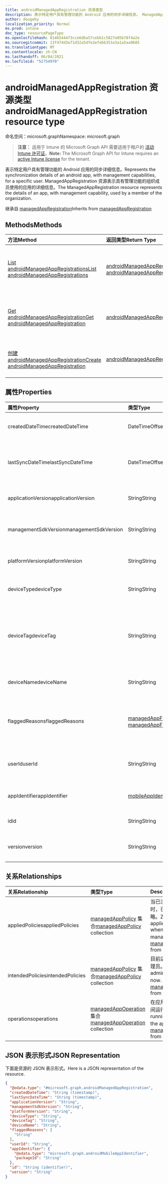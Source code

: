```yaml
---
title: androidManagedAppRegistration 资源类型
description: 表示特定用户具有管理功能的 Android 应用的同步详细信息。 ManagedAppRegistration 资源表示具有管理功能的组织成员使用的应用的详细信息。
author: dougeby
localization_priority: Normal
ms.prod: intune
doc_type: resourcePageType
ms.openlocfilehash: 01465444f3cce6dba57cebb1c5827e05b78f4a2e
ms.sourcegitcommit: 13f474d3e71d32a5dfe2efebb351e3a1a5aa9685
ms.translationtype: MT
ms.contentlocale: zh-CN
ms.lasthandoff: 06/04/2021
ms.locfileid: "52754970"
---
```

# <a name="androidmanagedappregistration-resource-type"></a><span data-ttu-id="6426a-104">androidManagedAppRegistration 资源类型</span><span class="sxs-lookup"><span data-stu-id="6426a-104">androidManagedAppRegistration resource type</span></span>

<span data-ttu-id="6426a-105">命名空间：microsoft.graph</span><span class="sxs-lookup"><span data-stu-id="6426a-105">Namespace: microsoft.graph</span></span>

> <span data-ttu-id="6426a-106">**注意：** 适用于 Intune 的 Microsoft Graph API 需要适用于租户的 [活动 Intune 许可证](https://go.microsoft.com/fwlink/?linkid=839381)。</span><span class="sxs-lookup"><span data-stu-id="6426a-106">**Note:** The Microsoft Graph API for Intune requires an [active Intune license](https://go.microsoft.com/fwlink/?linkid=839381) for the tenant.</span></span>

<span data-ttu-id="6426a-107">表示特定用户具有管理功能的 Android 应用的同步详细信息。</span><span class="sxs-lookup"><span data-stu-id="6426a-107">Represents the synchronization details of an android app, with management capabilities, for a specific user.</span></span>
<span data-ttu-id="6426a-108">ManagedAppRegistration 资源表示具有管理功能的组织成员使用的应用的详细信息。</span><span class="sxs-lookup"><span data-stu-id="6426a-108">The ManagedAppRegistration resource represents the details of an app, with management capability, used by a member of the organization.</span></span>


<span data-ttu-id="6426a-109">继承自 [managedAppRegistration](../resources/intune-mam-managedappregistration.md)</span><span class="sxs-lookup"><span data-stu-id="6426a-109">Inherits from [managedAppRegistration](../resources/intune-mam-managedappregistration.md)</span></span>

## <a name="methods"></a><span data-ttu-id="6426a-110">Methods</span><span class="sxs-lookup"><span data-stu-id="6426a-110">Methods</span></span>
|<span data-ttu-id="6426a-111">方法</span><span class="sxs-lookup"><span data-stu-id="6426a-111">Method</span></span>|<span data-ttu-id="6426a-112">返回类型</span><span class="sxs-lookup"><span data-stu-id="6426a-112">Return Type</span></span>|<span data-ttu-id="6426a-113">Description</span><span class="sxs-lookup"><span data-stu-id="6426a-113">Description</span></span>|
|:---|:---|:---|
|[<span data-ttu-id="6426a-114">List androidManagedAppRegistrations</span><span class="sxs-lookup"><span data-stu-id="6426a-114">List androidManagedAppRegistrations</span></span>](../api/intune-mam-androidmanagedappregistration-list.md)|<span data-ttu-id="6426a-115">[androidManagedAppRegistration](../resources/intune-mam-androidmanagedappregistration.md) 集合</span><span class="sxs-lookup"><span data-stu-id="6426a-115">[androidManagedAppRegistration](../resources/intune-mam-androidmanagedappregistration.md) collection</span></span>|<span data-ttu-id="6426a-116">列出 [androidManagedAppRegistration](../resources/intune-mam-androidmanagedappregistration.md) 对象的属性和关系。</span><span class="sxs-lookup"><span data-stu-id="6426a-116">List properties and relationships of the [androidManagedAppRegistration](../resources/intune-mam-androidmanagedappregistration.md) objects.</span></span>|
|[<span data-ttu-id="6426a-117">Get androidManagedAppRegistration</span><span class="sxs-lookup"><span data-stu-id="6426a-117">Get androidManagedAppRegistration</span></span>](../api/intune-mam-androidmanagedappregistration-get.md)|[<span data-ttu-id="6426a-118">androidManagedAppRegistration</span><span class="sxs-lookup"><span data-stu-id="6426a-118">androidManagedAppRegistration</span></span>](../resources/intune-mam-androidmanagedappregistration.md)|<span data-ttu-id="6426a-119">读取 [androidManagedAppRegistration](../resources/intune-mam-androidmanagedappregistration.md) 对象的属性和关系。</span><span class="sxs-lookup"><span data-stu-id="6426a-119">Read properties and relationships of the [androidManagedAppRegistration](../resources/intune-mam-androidmanagedappregistration.md) object.</span></span>|
|[<span data-ttu-id="6426a-120">创建 androidManagedAppRegistration</span><span class="sxs-lookup"><span data-stu-id="6426a-120">Create androidManagedAppRegistration</span></span>](../api/intune-mam-androidmanagedappregistration-create.md)|[<span data-ttu-id="6426a-121">androidManagedAppRegistration</span><span class="sxs-lookup"><span data-stu-id="6426a-121">androidManagedAppRegistration</span></span>](../resources/intune-mam-androidmanagedappregistration.md)|<span data-ttu-id="6426a-122">创建新的 [androidManagedAppRegistration](../resources/intune-mam-androidmanagedappregistration.md) 对象。</span><span class="sxs-lookup"><span data-stu-id="6426a-122">Create a new [androidManagedAppRegistration](../resources/intune-mam-androidmanagedappregistration.md) object.</span></span>|

## <a name="properties"></a><span data-ttu-id="6426a-123">属性</span><span class="sxs-lookup"><span data-stu-id="6426a-123">Properties</span></span>
|<span data-ttu-id="6426a-124">属性</span><span class="sxs-lookup"><span data-stu-id="6426a-124">Property</span></span>|<span data-ttu-id="6426a-125">类型</span><span class="sxs-lookup"><span data-stu-id="6426a-125">Type</span></span>|<span data-ttu-id="6426a-126">说明</span><span class="sxs-lookup"><span data-stu-id="6426a-126">Description</span></span>|
|:---|:---|:---|
|<span data-ttu-id="6426a-127">createdDateTime</span><span class="sxs-lookup"><span data-stu-id="6426a-127">createdDateTime</span></span>|<span data-ttu-id="6426a-128">DateTimeOffset</span><span class="sxs-lookup"><span data-stu-id="6426a-128">DateTimeOffset</span></span>|<span data-ttu-id="6426a-129">创建的日期和时间。继承自 [managedAppRegistration](../resources/intune-mam-managedappregistration.md)</span><span class="sxs-lookup"><span data-stu-id="6426a-129">Date and time of creation Inherited from [managedAppRegistration](../resources/intune-mam-managedappregistration.md)</span></span>|
|<span data-ttu-id="6426a-130">lastSyncDateTime</span><span class="sxs-lookup"><span data-stu-id="6426a-130">lastSyncDateTime</span></span>|<span data-ttu-id="6426a-131">DateTimeOffset</span><span class="sxs-lookup"><span data-stu-id="6426a-131">DateTimeOffset</span></span>|<span data-ttu-id="6426a-132">上次应用与管理服务同步的日期和时间。</span><span class="sxs-lookup"><span data-stu-id="6426a-132">Date and time of last the app synced with management service.</span></span> <span data-ttu-id="6426a-133">继承自 [managedAppRegistration](../resources/intune-mam-managedappregistration.md)</span><span class="sxs-lookup"><span data-stu-id="6426a-133">Inherited from [managedAppRegistration](../resources/intune-mam-managedappregistration.md)</span></span>|
|<span data-ttu-id="6426a-134">applicationVersion</span><span class="sxs-lookup"><span data-stu-id="6426a-134">applicationVersion</span></span>|<span data-ttu-id="6426a-135">String</span><span class="sxs-lookup"><span data-stu-id="6426a-135">String</span></span>|<span data-ttu-id="6426a-136">应用版本。继承自 [managedAppRegistration](../resources/intune-mam-managedappregistration.md)</span><span class="sxs-lookup"><span data-stu-id="6426a-136">App version Inherited from [managedAppRegistration](../resources/intune-mam-managedappregistration.md)</span></span>|
|<span data-ttu-id="6426a-137">managementSdkVersion</span><span class="sxs-lookup"><span data-stu-id="6426a-137">managementSdkVersion</span></span>|<span data-ttu-id="6426a-138">String</span><span class="sxs-lookup"><span data-stu-id="6426a-138">String</span></span>|<span data-ttu-id="6426a-139">应用管理 SDK 版本。继承自 [managedAppRegistration](../resources/intune-mam-managedappregistration.md)</span><span class="sxs-lookup"><span data-stu-id="6426a-139">App management SDK version Inherited from [managedAppRegistration](../resources/intune-mam-managedappregistration.md)</span></span>|
|<span data-ttu-id="6426a-140">platformVersion</span><span class="sxs-lookup"><span data-stu-id="6426a-140">platformVersion</span></span>|<span data-ttu-id="6426a-141">String</span><span class="sxs-lookup"><span data-stu-id="6426a-141">String</span></span>|<span data-ttu-id="6426a-142">操作系统版本。继承自 [managedAppRegistration](../resources/intune-mam-managedappregistration.md)</span><span class="sxs-lookup"><span data-stu-id="6426a-142">Operating System version Inherited from [managedAppRegistration](../resources/intune-mam-managedappregistration.md)</span></span>|
|<span data-ttu-id="6426a-143">deviceType</span><span class="sxs-lookup"><span data-stu-id="6426a-143">deviceType</span></span>|<span data-ttu-id="6426a-144">String</span><span class="sxs-lookup"><span data-stu-id="6426a-144">String</span></span>|<span data-ttu-id="6426a-145">主机设备类型。继承自 [managedAppRegistration](../resources/intune-mam-managedappregistration.md)</span><span class="sxs-lookup"><span data-stu-id="6426a-145">Host device type Inherited from [managedAppRegistration](../resources/intune-mam-managedappregistration.md)</span></span>|
|<span data-ttu-id="6426a-146">deviceTag</span><span class="sxs-lookup"><span data-stu-id="6426a-146">deviceTag</span></span>|<span data-ttu-id="6426a-147">String</span><span class="sxs-lookup"><span data-stu-id="6426a-147">String</span></span>|<span data-ttu-id="6426a-148">应用管理 SDK 生成的标记，它可帮助关联托管在同一设备上的应用。</span><span class="sxs-lookup"><span data-stu-id="6426a-148">App management SDK generated tag, which helps relate apps hosted on the same device.</span></span> <span data-ttu-id="6426a-149">不保证在所有情况下与应用关联。</span><span class="sxs-lookup"><span data-stu-id="6426a-149">Not guaranteed to relate apps in all conditions.</span></span> <span data-ttu-id="6426a-150">继承自 [managedAppRegistration](../resources/intune-mam-managedappregistration.md)</span><span class="sxs-lookup"><span data-stu-id="6426a-150">Inherited from [managedAppRegistration](../resources/intune-mam-managedappregistration.md)</span></span>|
|<span data-ttu-id="6426a-151">deviceName</span><span class="sxs-lookup"><span data-stu-id="6426a-151">deviceName</span></span>|<span data-ttu-id="6426a-152">String</span><span class="sxs-lookup"><span data-stu-id="6426a-152">String</span></span>|<span data-ttu-id="6426a-153">主机设备名称。继承自 [managedAppRegistration](../resources/intune-mam-managedappregistration.md)</span><span class="sxs-lookup"><span data-stu-id="6426a-153">Host device name Inherited from [managedAppRegistration](../resources/intune-mam-managedappregistration.md)</span></span>|
|<span data-ttu-id="6426a-154">flaggedReasons</span><span class="sxs-lookup"><span data-stu-id="6426a-154">flaggedReasons</span></span>|<span data-ttu-id="6426a-155">[managedAppFlaggedReason](../resources/intune-mam-managedappflaggedreason.md) 集合</span><span class="sxs-lookup"><span data-stu-id="6426a-155">[managedAppFlaggedReason](../resources/intune-mam-managedappflaggedreason.md) collection</span></span>|<span data-ttu-id="6426a-156">标记应用注册的零个或多个原因。</span><span class="sxs-lookup"><span data-stu-id="6426a-156">Zero or more reasons an app registration is flagged.</span></span> <span data-ttu-id="6426a-157">例如，</span><span class="sxs-lookup"><span data-stu-id="6426a-157">E.g.</span></span> <span data-ttu-id="6426a-158">应用正在根设备上运行 继承自 [managedAppRegistration](../resources/intune-mam-managedappregistration.md)</span><span class="sxs-lookup"><span data-stu-id="6426a-158">app running on rooted device Inherited from [managedAppRegistration](../resources/intune-mam-managedappregistration.md)</span></span>|
|<span data-ttu-id="6426a-159">userId</span><span class="sxs-lookup"><span data-stu-id="6426a-159">userId</span></span>|<span data-ttu-id="6426a-160">String</span><span class="sxs-lookup"><span data-stu-id="6426a-160">String</span></span>|<span data-ttu-id="6426a-161">此应用注册所属的用户 ID。</span><span class="sxs-lookup"><span data-stu-id="6426a-161">The user Id to who this app registration belongs.</span></span> <span data-ttu-id="6426a-162">继承自 [managedAppRegistration](../resources/intune-mam-managedappregistration.md)</span><span class="sxs-lookup"><span data-stu-id="6426a-162">Inherited from [managedAppRegistration](../resources/intune-mam-managedappregistration.md)</span></span>|
|<span data-ttu-id="6426a-163">appIdentifier</span><span class="sxs-lookup"><span data-stu-id="6426a-163">appIdentifier</span></span>|[<span data-ttu-id="6426a-164">mobileAppIdentifier</span><span class="sxs-lookup"><span data-stu-id="6426a-164">mobileAppIdentifier</span></span>](../resources/intune-mam-mobileappidentifier.md)|<span data-ttu-id="6426a-165">应用包标识符。继承自 [managedAppRegistration](../resources/intune-mam-managedappregistration.md)</span><span class="sxs-lookup"><span data-stu-id="6426a-165">The app package Identifier Inherited from [managedAppRegistration](../resources/intune-mam-managedappregistration.md)</span></span>|
|<span data-ttu-id="6426a-166">id</span><span class="sxs-lookup"><span data-stu-id="6426a-166">id</span></span>|<span data-ttu-id="6426a-167">String</span><span class="sxs-lookup"><span data-stu-id="6426a-167">String</span></span>|<span data-ttu-id="6426a-168">实体的键。</span><span class="sxs-lookup"><span data-stu-id="6426a-168">Key of the entity.</span></span> <span data-ttu-id="6426a-169">继承自 [managedAppRegistration](../resources/intune-mam-managedappregistration.md)</span><span class="sxs-lookup"><span data-stu-id="6426a-169">Inherited from [managedAppRegistration](../resources/intune-mam-managedappregistration.md)</span></span>|
|<span data-ttu-id="6426a-170">version</span><span class="sxs-lookup"><span data-stu-id="6426a-170">version</span></span>|<span data-ttu-id="6426a-171">String</span><span class="sxs-lookup"><span data-stu-id="6426a-171">String</span></span>|<span data-ttu-id="6426a-172">实体的版本。</span><span class="sxs-lookup"><span data-stu-id="6426a-172">Version of the entity.</span></span> <span data-ttu-id="6426a-173">继承自 [managedAppRegistration](../resources/intune-mam-managedappregistration.md)</span><span class="sxs-lookup"><span data-stu-id="6426a-173">Inherited from [managedAppRegistration](../resources/intune-mam-managedappregistration.md)</span></span>|

## <a name="relationships"></a><span data-ttu-id="6426a-174">关系</span><span class="sxs-lookup"><span data-stu-id="6426a-174">Relationships</span></span>
|<span data-ttu-id="6426a-175">关系</span><span class="sxs-lookup"><span data-stu-id="6426a-175">Relationship</span></span>|<span data-ttu-id="6426a-176">类型</span><span class="sxs-lookup"><span data-stu-id="6426a-176">Type</span></span>|<span data-ttu-id="6426a-177">Description</span><span class="sxs-lookup"><span data-stu-id="6426a-177">Description</span></span>|
|:---|:---|:---|
|<span data-ttu-id="6426a-178">appliedPolicies</span><span class="sxs-lookup"><span data-stu-id="6426a-178">appliedPolicies</span></span>|<span data-ttu-id="6426a-179">[managedAppPolicy](../resources/intune-mam-managedapppolicy.md) 集合</span><span class="sxs-lookup"><span data-stu-id="6426a-179">[managedAppPolicy](../resources/intune-mam-managedapppolicy.md) collection</span></span>|<span data-ttu-id="6426a-180">当已注册的应用上次与管理服务同步时，已应用于该应用的零个或多个策略。</span><span class="sxs-lookup"><span data-stu-id="6426a-180">Zero or more policys already applied on the registered app when it last synchronized with managment service.</span></span> <span data-ttu-id="6426a-181">继承自 [managedAppRegistration](../resources/intune-mam-managedappregistration.md)</span><span class="sxs-lookup"><span data-stu-id="6426a-181">Inherited from [managedAppRegistration](../resources/intune-mam-managedappregistration.md)</span></span>|
|<span data-ttu-id="6426a-182">intendedPolicies</span><span class="sxs-lookup"><span data-stu-id="6426a-182">intendedPolicies</span></span>|<span data-ttu-id="6426a-183">[managedAppPolicy](../resources/intune-mam-managedapppolicy.md) 集合</span><span class="sxs-lookup"><span data-stu-id="6426a-183">[managedAppPolicy](../resources/intune-mam-managedapppolicy.md) collection</span></span>|<span data-ttu-id="6426a-184">目前适用于应用的零个或多个策略管理员。</span><span class="sxs-lookup"><span data-stu-id="6426a-184">Zero or more policies admin intended for the app as of now.</span></span> <span data-ttu-id="6426a-185">继承自 [managedAppRegistration](../resources/intune-mam-managedappregistration.md)</span><span class="sxs-lookup"><span data-stu-id="6426a-185">Inherited from [managedAppRegistration](../resources/intune-mam-managedappregistration.md)</span></span>|
|<span data-ttu-id="6426a-186">operations</span><span class="sxs-lookup"><span data-stu-id="6426a-186">operations</span></span>|<span data-ttu-id="6426a-187">[managedAppOperation](../resources/intune-mam-managedappoperation.md) 集合</span><span class="sxs-lookup"><span data-stu-id="6426a-187">[managedAppOperation](../resources/intune-mam-managedappoperation.md) collection</span></span>|<span data-ttu-id="6426a-188">在应用注册时触发的零个或多个长时间运行的操作。</span><span class="sxs-lookup"><span data-stu-id="6426a-188">Zero or more long running operations triggered on the app registration.</span></span> <span data-ttu-id="6426a-189">继承自 [managedAppRegistration](../resources/intune-mam-managedappregistration.md)</span><span class="sxs-lookup"><span data-stu-id="6426a-189">Inherited from [managedAppRegistration](../resources/intune-mam-managedappregistration.md)</span></span>|

## <a name="json-representation"></a><span data-ttu-id="6426a-190">JSON 表示形式</span><span class="sxs-lookup"><span data-stu-id="6426a-190">JSON Representation</span></span>
<span data-ttu-id="6426a-191">下面是资源的 JSON 表示形式。</span><span class="sxs-lookup"><span data-stu-id="6426a-191">Here is a JSON representation of the resource.</span></span>
<!-- {
  "blockType": "resource",
  "keyProperty": "id",
  "@odata.type": "microsoft.graph.androidManagedAppRegistration"
}
-->
``` json
{
  "@odata.type": "#microsoft.graph.androidManagedAppRegistration",
  "createdDateTime": "String (timestamp)",
  "lastSyncDateTime": "String (timestamp)",
  "applicationVersion": "String",
  "managementSdkVersion": "String",
  "platformVersion": "String",
  "deviceType": "String",
  "deviceTag": "String",
  "deviceName": "String",
  "flaggedReasons": [
    "String"
  ],
  "userId": "String",
  "appIdentifier": {
    "@odata.type": "microsoft.graph.androidMobileAppIdentifier",
    "packageId": "String"
  },
  "id": "String (identifier)",
  "version": "String"
}
```




